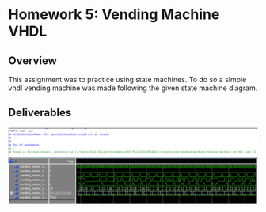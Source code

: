 # Homework 5: Vending Machine VHDL

## Overview
This assignment was to practice using state machines. To do so a simple vhdl vending machine was made following the given state machine diagram.

## Deliverables
![Homework 5 Passed Transcript](assets/hw-5_passed.png)
![Homework 5 Waveform](assets/hw-5_wave.png)
